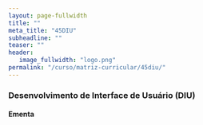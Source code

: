 ```yaml
---
layout: page-fullwidth
title: ""
meta_title: "45DIU"
subheadline: ""
teaser: ""
header:
   image_fullwidth: "logo.png"
permalink: "/curso/matriz-curricular/45diu/"
---
```


### **Desenvolvimento de Interface de Usuário (DIU)**

#### **Ementa**

